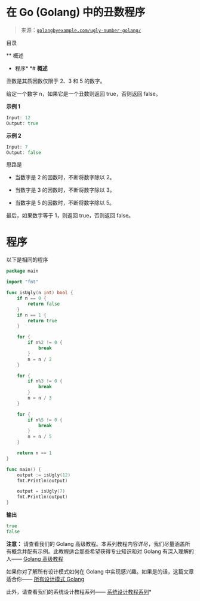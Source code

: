 <!--yml

类别：未分类

日期：2024-10-13 06:51:39

-->

# 在 Go (Golang) 中的丑数程序

> 来源：[`golangbyexample.com/ugly-number-golang/`](https://golangbyexample.com/ugly-number-golang/)

目录

**   概述

+   程序*  *# **概述**

丑数是其质因数仅限于 2、3 和 5 的数字。

给定一个数字 n，如果它是一个丑数则返回 true，否则返回 false。

**示例 1**

```go
Input: 12
Output: true
```

**示例 2**

```go
Input: 7 
Output: false
```

思路是

+   当数字是 2 的因数时，不断将数字除以 2。

+   当数字是 3 的因数时，不断将数字除以 3。

+   当数字是 5 的因数时，不断将数字除以 5。

最后，如果数字等于 1，则返回 true，否则返回 false。

# **程序**

以下是相同的程序

```go
package main

import "fmt"

func isUgly(n int) bool {
	if n == 0 {
		return false
	}
	if n == 1 {
		return true
	}

	for {
		if n%2 != 0 {
			break
		}
		n = n / 2
	}

	for {
		if n%3 != 0 {
			break
		}
		n = n / 3
	}

	for {
		if n%5 != 0 {
			break
		}
		n = n / 5
	}

	return n == 1
}

func main() {
	output := isUgly(12)
	fmt.Println(output)

	output = isUgly(7)
	fmt.Println(output)
}
```

**输出**

```go
true
false
```

**注意：** 请查看我们的 Golang 高级教程。本系列教程内容详尽，我们尽量涵盖所有概念并配有示例。此教程适合那些希望获得专业知识和对 Golang 有深入理解的人—— [Golang 高级教程](https://golangbyexample.com/golang-comprehensive-tutorial/)

如果你对了解所有设计模式如何在 Golang 中实现感兴趣。如果是的话，这篇文章适合你—— [所有设计模式 Golang](https://golangbyexample.com/all-design-patterns-golang/)

此外，请查看我们的系统设计教程系列—— [系统设计教程系列](https://techbyexample.com/system-design-questions/)*
